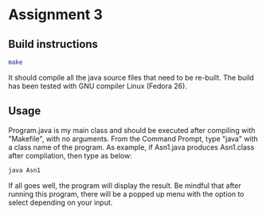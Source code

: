 # Assignment 3

## Build instructions

```bash
make
```

It should compile all the java source files that need to be re-built. The build has been tested with GNU compiler Linux (Fedora 26).

## Usage
Program.java is my main class and should be executed after compiling with "Makefile", with no arguments.
From the Command Prompt, type "java" with a class name of the program. As example, if Asn1.java produces Asn1.class after compliation, then type as below:


```bash
java Asn1
```

If all goes well, the program will display the result. Be mindful that after running this program, there will be a popped up menu with the option to select
depending on your input. 

